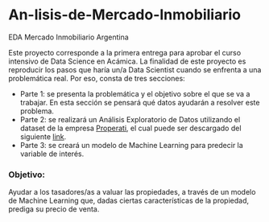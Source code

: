 # An-lisis-de-Mercado-Inmobiliario
EDA Mercado Inmobiliario Argentina

Este proyecto corresponde a la primera entrega para aprobar el curso intensivo de Data Science en Acámica. La finalidad de este proyecto es reproducir los pasos que haría un/a Data Scientist cuando se enfrenta a una problemática real. Por eso, consta de tres secciones:

* Parte 1: se presenta la problemática y el objetivo sobre el que se va a trabajar. En esta sección se pensará qué datos ayudarán a resolver este problema.
* Parte 2: se realizará un Análisis Exploratorio de Datos utilizando el dataset de la empresa [Properati](www.properati.com.ar), el cual puede ser descargado del siguiente [link](https://drive.google.com/uc?export=download&id=1Ugbsw5XbNRbglomSQO1qkAgMFB_3BzmB). 
* Parte 3: se creará un modelo de Machine Learning para predecir la variable de interés.

### Objetivo: 

Ayudar a los tasadores/as a valuar las propiedades, a través de un modelo de Machine Learning que, dadas ciertas características de la propiedad, prediga su precio de venta.
